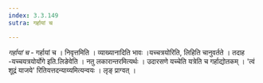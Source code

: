 ```yaml
---
index: 3.3.149
sutra: गर्हायां च

---
```

_गर्हायां च_ - गर्हायां च । निवृत्तमिति । व्याख्यानादिति भावः ।यच्चत्रयोरिति, लिहिति चानुवर्तते । तदाह -यच्चयत्रयोर्योगे इति.लिङेवेति । नतु लकारान्तरमित्यर्थः । उदारसणे यच्चेति यत्रेति च गर्हाद्योतकम् । 'त्वं शूद्रं याजये' रितियत्तदन्याय्यमित्यन्वयः । लृङ् प्राग्वत् ।